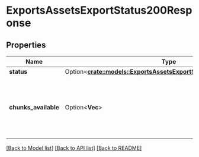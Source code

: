 # ExportsAssetsExportStatus200Response

## Properties

Name | Type | Description | Notes
------------ | ------------- | ------------- | -------------
**status** | Option<[**crate::models::ExportsAssetsExportStatus200ResponseStatus**](exports_assets_export_status_200_response_status.md)> |  | [optional]
**chunks_available** | Option<**Vec<i32>**> | A comma-separated list of completed chunks available for download. | [optional]

[[Back to Model list]](../README.md#documentation-for-models) [[Back to API list]](../README.md#documentation-for-api-endpoints) [[Back to README]](../README.md)


